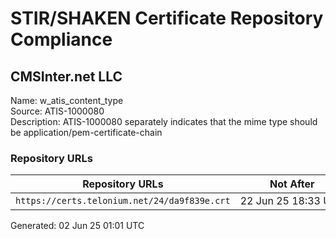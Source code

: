 # STIR/SHAKEN Certificate Repository Compliance

## CMSInter.net LLC

Name: w_atis_content_type\
Source: ATIS-1000080\
Description: ATIS-1000080 separately indicates that the mime type should be application/pem-certificate-chain
### Repository URLs

| Repository URLs | Not After |  Problems | Link |
|-----------------|-----------|-----------|------|
| `https://certs.telonium.net/24/da9f839e.crt` | 22&#160;Jun&#160;25&#160;18:33&#160;UTC | true | [view](../../REPOS/e1073446dbc19ae41f0fbfae9a4af0264f553fdb/README.md) |


Generated: 02 Jun 25 01:01 UTC